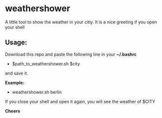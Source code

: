 # weathershower
A little tool to show the weather in your citiy. It is a nice greeting if you open your shell

## Usage:

Download this repo and paste the following line in your **~/.bashrc**

- $path_to_weathershower.sh $city

and save it.

**Example:**

- weathershower.sh berlin

If you close your shell and open it again, you will see the weather of $CITY

**Cheers**
